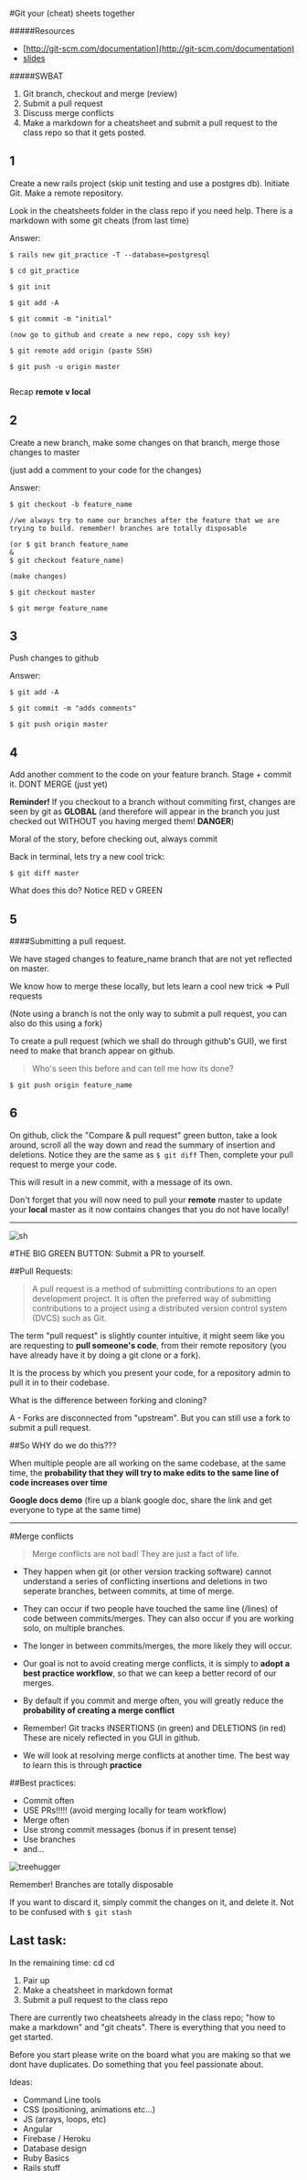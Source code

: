 #Git your (cheat) sheets together

#####Resources

* [http://git-scm.com/documentation](http://git-scm.com/documentation)
* [slides](https://docs.google.com/presentation/d/1tE0D8F-TNNG36tjCN-H1hzhjAb2rWknGcohEESaPW08/edit?usp=sharing)


#####SWBAT

1. Git branch, checkout and merge (review)
2. Submit a pull request
3. Discuss merge conflicts
4. Make a markdown for a cheatsheet and submit a pull request to the class repo so that it gets posted.


## 1

Create a new rails project (skip unit testing and use a postgres db). Initiate Git. Make a remote repository. 

Look in the cheatsheets folder in the class repo if you need help. There is a markdown with some git cheats (from last time)

Answer:

```
$ rails new git_practice -T --database=postgresql

$ cd git_practice

$ git init

$ git add -A

$ git commit -m "initial"

(now go to github and create a new repo, copy ssh key)

$ git remote add origin (paste SSH)

$ git push -u origin master
 
```

Recap **remote v local**

## 2 

Create a new branch, make some changes on that branch, merge those changes to master

(just add a comment to your code for the changes)

Answer:

```
$ git checkout -b feature_name 

//we always try to name our branches after the feature that we are trying to build. remember! branches are totally disposable 

(or $ git branch feature_name 
& 
$ git checkout feature_name)

(make changes)

$ git checkout master

$ git merge feature_name

```

## 3 

Push changes to github

Answer:

```
$ git add -A

$ git commit -m "adds comments"

$ git push origin master

```

## 4 


Add another comment to the code on your feature branch.
Stage + commit it. DONT MERGE (just yet)


**Reminder!** If you checkout to a branch without commiting first, changes are seen by git as **GLOBAL** (and therefore will appear in the branch you just checked out WITHOUT you having merged them! **DANGER**)   

Moral of the story, before checking out, always commit



Back in terminal, lets try a new cool trick: 

```
$ git diff master

```

What does this do? Notice RED v GREEN

## 5

####Submitting a pull request. 

We have staged changes to feature_name branch that are not yet reflected on master.

We know how to merge these locally, but lets learn a cool new trick => Pull requests

(Note using a branch is not the only way to submit a pull request, you can also do this using a fork)

To create a pull request (which we shall do through github's GUI), we first need to make that branch appear on github. 

> Who's seen this before and can tell me how its done? 

``` 
$ git push origin feature_name

```

## 6

On github, click the "Compare & pull request" green button, take a look around, scroll all the way down and read the summary of insertion and deletions. Notice they are the same as ``` $ git diff ``` Then, complete your pull request to merge your code.

This will result in a new commit, with a message of its own.

Don't forget that you will now need to pull your **remote** master to update your **local** master as it now contains changes that you do not have locally! 

 
---


![sh](sh1.png)



#THE BIG GREEN BUTTON: Submit a PR to yourself. 

##Pull Requests:

> A pull request is a method of submitting contributions to an open development project. It is often the preferred way of submitting contributions to a project using a distributed version control system (DVCS) such as Git.

The term "pull request" is slightly counter intuitive, it might seem like you are requesting to **pull someone's code**, from their remote repository (you have already have it by doing a git clone or a fork).

It is the process by which you present your code, for a repository admin to pull it in to their codebase. 

What is the difference between forking and cloning?

A - Forks are disconnected from "upstream". But you can still use a fork to submit a pull request.


##So WHY do we do this???


When multiple people are all working on the same codebase, at the same time, the **probability that they will try to make edits to the same line of code increases over time** 

**Google docs demo** (fire up a blank google doc, share the link and get everyone to type at the same time) 


---

#Merge conflicts

> Merge conflicts are not bad! They are just a fact of life. 

* They happen when git (or other version tracking software) cannot understand a series of conflicting insertions and deletions in two seperate branches, between commits, at time of merge.  

* They can occur if two people have touched the same line (/lines) of code between commits/merges. They can also occur if you are working solo, on multiple branches. 

* The longer in between commits/merges, the more likely they will occur. 

* Our goal is not to avoid creating merge conflicts, it is simply to **adopt a best practice workflow**, so that we can keep a better record of our merges. 

* By default if you commit and merge often, you will greatly reduce the **probability of creating a merge conflict** 

* Remember! Git tracks INSERTIONS (in green) and DELETIONS (in red) These are nicely reflected in you GUI in github.

* We will look at resolving merge conflicts at another time. The best way to learn this is through **practice** 




##Best practices:

* Commit often
* USE PRs!!!!! (avoid merging locally for team workflow)
* Merge often
* Use strong commit messages (bonus if in present tense)
* Use branches
* and...

![treehugger](treehugger.jpg)



Remember! Branches are totally disposable 

If you want to discard it, simply commit the changes on it, and delete it. Not to be confused with ```$ git stash```





## Last task:
In the remaining time:
cd cd 
1. Pair up
2. Make a cheatsheet in markdown format 
3. Submit a pull request to the class repo 

There are currently two cheatsheets already in the class repo; "how to make a markdown" and "git cheats". There is everything that you need to get started. 
 
Before you start please write on the board what you are making so that we dont have duplicates. Do something that you feel passionate about.


Ideas: 

* Command Line tools
* CSS (positioning, animations etc...)
* JS (arrays, loops, etc)
* Angular
* Firebase / Heroku
* Database design
* Ruby Basics
* Rails stuff















